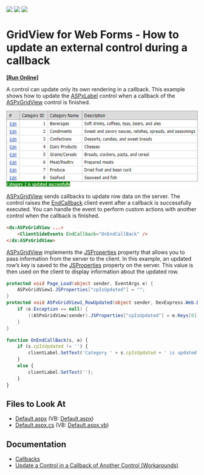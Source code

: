 <!-- default badges list -->
![](https://img.shields.io/endpoint?url=https://codecentral.devexpress.com/api/v1/VersionRange/128535988/15.1.10%2B)
[![](https://img.shields.io/badge/Open_in_DevExpress_Support_Center-FF7200?style=flat-square&logo=DevExpress&logoColor=white)](https://supportcenter.devexpress.com/ticket/details/E2379)
[![](https://img.shields.io/badge/📖_How_to_use_DevExpress_Examples-e9f6fc?style=flat-square)](https://docs.devexpress.com/GeneralInformation/403183)
<!-- default badges end -->
# GridView for Web Forms - How to update an external control during a callback
<!-- run online -->
**[[Run Online]](https://codecentral.devexpress.com/128535988/)**
<!-- run online end -->

A control can update only its own rendering in a callback. This example shows how to update the [ASPxLabel](https://docs.devexpress.com/AspNet/DevExpress.Web.ASPxLabel) control when a callback of the [ASPxGridView](https://docs.devexpress.com/AspNet/DevExpress.Web.ASPxGridView) control is finished.

![Label updated on grid callback](updated-label-on-grid-callback.png)

[ASPxGridView](https://docs.devexpress.com/AspNet/DevExpress.Web.ASPxGridView) sends callbacks to update row data on the server. The control raises the [EndCallback](https://docs.devexpress.com/AspNet/js-ASPxClientGridView.EndCallback) client event after a callback is successfully executed. You can handle the event to perform custom actions with another control when the callback is finished.

```aspx
<dx:ASPxGridView ...>
    <ClientSideEvents EndCallback="OnEndCallBack" />
</dx:ASPxGridView>
```

[ASPxGridView](https://docs.devexpress.com/AspNet/DevExpress.Web.ASPxGridView) implements the [JSProperties](https://docs.devexpress.com/AspNet/DevExpress.Web.ASPxGridBase.JSProperties) property that allows you to pass information from the server to the client. In this example, an updated row’s key is saved to the [JSProperties](https://docs.devexpress.com/AspNet/DevExpress.Web.ASPxGridBase.JSProperties) property on the server. This value is then used on the client to display information about the updated row.

```cs
protected void Page_Load(object sender, EventArgs e) {
    ASPxGridView1.JSProperties["cpIsUpdated"] = "";
}
protected void ASPxGridView1_RowUpdated(object sender, DevExpress.Web.Data.ASPxDataUpdatedEventArgs e) {
    if (e.Exception == null) {
        ((ASPxGridView)sender).JSProperties["cpIsUpdated"] = e.Keys[0];
    }
}
```

```js
function OnEndCallBack(s, e) {
    if (s.cpIsUpdated != '') {
        clientLabel.SetText('Category ' + s.cpIsUpdated + ' is updated successfully');
    }
    else {
        clientLabel.SetText('');
    }
}
```

## Files to Look At
<!-- default file list -->
- [Default.aspx](./CS/Default.aspx) (VB: [Default.aspx](./VB/Default.aspx))
- [Default.aspx.cs](./CS/Default.aspx.cs) (VB: [Default.aspx.vb](./VB/Default.aspx.vb))
<!-- default file list end -->

## Documentation

- [Callbacks](https://docs.devexpress.com/AspNet/402559/common-concepts/callbacks)
- [Update a Control in a Callback of Another Control (Workarounds)](https://docs.devexpress.com/AspNet/402219/common-concepts/callbacks/update-control-in-callback-of-another-control)
